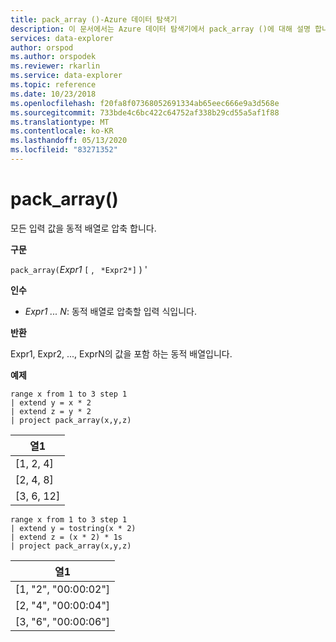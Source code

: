 ```yaml
---
title: pack_array ()-Azure 데이터 탐색기
description: 이 문서에서는 Azure 데이터 탐색기에서 pack_array ()에 대해 설명 합니다.
services: data-explorer
author: orspod
ms.author: orspodek
ms.reviewer: rkarlin
ms.service: data-explorer
ms.topic: reference
ms.date: 10/23/2018
ms.openlocfilehash: f20fa8f07368052691334ab65eec666e9a3d568e
ms.sourcegitcommit: 733bde4c6bc422c64752af338b29cd55a5af1f88
ms.translationtype: MT
ms.contentlocale: ko-KR
ms.lasthandoff: 05/13/2020
ms.locfileid: "83271352"
---
```

# <a name="pack_array"></a>pack_array()

모든 입력 값을 동적 배열로 압축 합니다.

**구문**

`pack_array(`*Expr1* `[` , ` *Expr2*]` ) '

**인수**

* *Expr1 ... N*: 동적 배열로 압축할 입력 식입니다.

**반환**

Expr1, Expr2, ..., ExprN의 값을 포함 하는 동적 배열입니다.

**예제**

<!-- csl: https://help.kusto.windows.net:443/Samples -->
```kusto
range x from 1 to 3 step 1
| extend y = x * 2
| extend z = y * 2
| project pack_array(x,y,z)
```

|열1|
|---|
|[1, 2, 4]|
|[2, 4, 8]|
|[3, 6, 12]|

<!-- csl: https://help.kusto.windows.net:443/Samples -->
```kusto
range x from 1 to 3 step 1
| extend y = tostring(x * 2)
| extend z = (x * 2) * 1s
| project pack_array(x,y,z)
```

|열1|
|---|
|[1, "2", "00:00:02"]|
|[2, "4", "00:00:04"]|
|[3, "6", "00:00:06"]|
